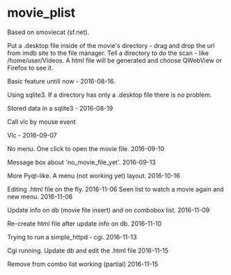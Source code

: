 # movie_plist
Based on smoviecat (sf.net).

Put a .desktop file inside of the movie's directory - drag and drop the url from imdb site to the file manager.
Tell a directory to do the scan - like /home/user/Videos.
A html file will be generated and choose QWebView or Firefox to see it.

Basic feature untill now - 2016-08-16.

Using sqlite3.
If a directory has only a .desktop file there is no problem.

Stored data in a sqlite3 - 2016-08-19


Call vlc by mouse event

Vlc - 2016-09-07

No menu. One click to open the movie file. 2016-09-10

Message box about 'no_movie_file_yet'. 2016-09-13

More Pyqt-like. A menu (not working yet) layout. 2016-10-16

Editing .html file on the fly. 2016-11-06
Seen list to watch a movie again and new menu. 2016-11-06

Update info on db (movie file insert) and on combobox list. 2016-11-09

Re-create html file after update info on db. 2016-11-10

Trying to run a simple_httpd - cgi. 2016-11-13

Cgi running. Update db and edit the .html file 2016-11-15

Remove from combo list working (partial) 2016-11-15